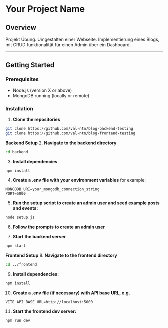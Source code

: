 # Your Project Name

## Overview
Projekt Übung.
Umgestalten einer Webseite.
Implementierung eines Blogs, 
mit CRUD funktionalität für einen Admin über ein Dashboard.

---

## Getting Started

### Prerequisites
- Node.js (version X or above)
- MongoDB running (locally or remote)


### Installation

1. **Clone the repositories**

```bash
git clone https://github.com/val-ntn/blog-backend-testing
git clone https://github.com/val-ntn/blog-frontend-testing
```



**Backend Setup**
2. **Navigate to the backend directory**
```bash
cd backend
```


3. **Install dependencies**
```bash
npm install
```

4. **Create a .env file with your environment variables**
for example:
```env
MONGODB_URI=your_mongodb_connection_string
PORT=5000
```
5. **Run the setup script to create an admin user and seed example posts and events:**
```bash
node setup.js
```

6. **Follow the prompts to create an admin user**

7. **Start the backend server**
```bash
npm start
```

**Frontend Setup**
8. **Navigate to the frontend directory**
```bash
cd ../frontend
```

9. **Install dependencies:**
```bash
npm install
```

10. **Create a .env file (if necessary) with API base URL, e.g.**
```env
VITE_API_BASE_URL=http://localhost:5000
```

11. **Start the frontend dev server:**
```bash
npm run dev
```